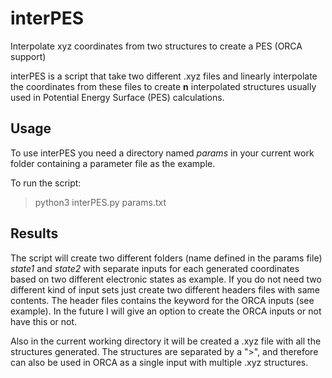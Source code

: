 # interPES
 Interpolate xyz coordinates from two structures to create a PES (ORCA support)

interPES is a script that take two different .xyz files and linearly interpolate the coordinates
from these files to create **n** interpolated structures usually used in Potential Energy Surface (PES)
calculations.

## Usage

To use interPES you need a directory named _params_ in your current work folder containing a parameter
file as the example.

To run the script:

> python3 interPES.py params.txt

## Results

The script will create two different folders (name defined in the params file) _state1_ and _state2_ with separate inputs for each generated coordinates based on two different electronic states as example. If you do not need two different kind of input sets just create two different headers files with same contents. The header files contains the keyword for the ORCA inputs (see example). In the future I will give an option to create the ORCA inputs or not have this or not.

Also in the current working directory it will be created a .xyz file with all the structures generated. The structures are separated by a ">", and therefore can also be used in ORCA as a single input with multiple .xyz structures.